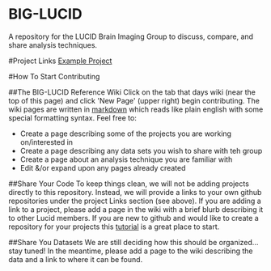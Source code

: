 # BIG-LUCID
A repository for the LUCID Brain Imaging Group to discuss, compare, and share analysis techniques.

#Project Links
[Example Project](https://github.com/ikinsella/Example)

#How To Start Contributing

##The BIG-LUCID Reference Wiki
Click on the tab that days wiki (near the top of this page) and click 'New Page' (upper right) begin contributing. The wiki pages are written in [markdown](https://daringfireball.net/projects/markdown/basics) which reads like plain english with some special formatting syntax. Feel free to:
  * Create a page describing some of the projects you are working on/interested in
  * Create a page describing any data sets you wish to share with teh group
  * Create a page about an analysis technique you are familiar with
  * Edit &/or expand upon any pages already created

##Share Your Code
To keep things clean, we will not be adding projects directly to this repository. Instead, we will provide a links to your own github repositories under the project Links section (see above). If you are adding a link to a project, please add a page in the wiki with a brief blurb describing it to other Lucid members. If you are new to github and would like to create a repository for your projects this [tutorial](https://try.github.io/) is a great place to start.

##Share You Datasets
We are still deciding how this should be organized... stay tuned! In the meantime, please add a page to the wiki describing the data and a link to where it can be found.

